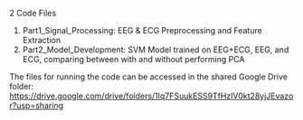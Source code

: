 2 Code Files
1. Part1_Signal_Processing: EEG & ECG Preprocessing and Feature Extraction
2. Part2_Model_Development: SVM Model trained on EEG+ECG, EEG, and ECG, comparing between with and without performing PCA

The files for running the code can be accessed in the shared Google Drive folder: 
https://drive.google.com/drive/folders/1lq7FSuukESS9TfHzlV0kt28yjJEvazor?usp=sharing 
